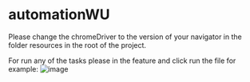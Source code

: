 # automationWU

Please change the chromeDriver to the version of your navigator in the folder resources in the root of the project.


For run any of the tasks please in the feature and click run the file for example:
![image](https://user-images.githubusercontent.com/37494157/193743769-6a320ca3-d867-4b83-bbf6-0e4579628177.png)

